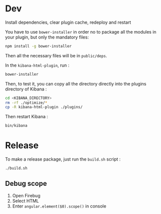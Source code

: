 # Dev
Install dependencies, clear plugin cache, redeploy and restart

You have to use `bower-installer` in order no to package all the modules in your plugin, but only the mandatory files:

```bash
npm install -g bower-installer
```

Then all the necessary files will be in `public/deps`.

In the `kibana-html-plugin`, run :
```bash
bower-installer
```

Then, to test it, you can copy all the directory directly into the plugins directory of Kibana :
```bash
cd <KIBANA_DIRECTORY>
rm -rf ./optimize/*
cp -R kibana-html-plugin ./plugins/
```

Then restart Kibana :
```bash
bin/kibana
```

# Release

To make a release package, just run the `build.sh` script :

```bash
./build.sh
```

## Debug scope

1. Open Firebug
2. Select HTML
3. Enter `angular.element($0).scope()` in console
